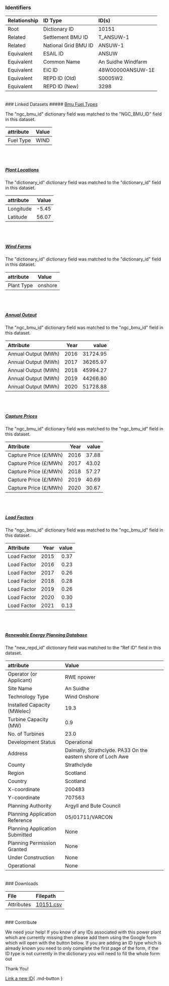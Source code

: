 ### Identifiers

| Relationship   | ID Type              | ID(s)              |
|:---------------|:---------------------|:-------------------|
| Root           | Dictionary ID        | 10151              |
| Related        | Settlement BMU ID    | T_ANSUW-1          |
| Related        | National Grid BMU ID | ANSUW-1            |
| Equivalent     | ESAIL ID             | ANSUW              |
| Equivalent     | Common Name          | An Suidhe Windfarm |
| Equivalent     | EIC ID               | 48W00000ANSUW-1E   |
| Equivalent     | REPD ID (Old)        | S0005W2            |
| Equivalent     | REPD ID (New)        | 3298               |

<br>
### Linked Datasets
##### <a href="https://osuked.github.io/Power-Station-Dictionary/datasets/bmu-fuel-types">Bmu Fuel Types</a>



The "ngc_bmu_id" dictionary field was matched to the "NGC_BMU_ID" field in this dataset.

| attribute   | Value   |
|:------------|:--------|
| Fuel Type   | WIND    |

<br><br>
##### <a href="https://osuked.github.io/Power-Station-Dictionary/datasets/plant-locations">Plant Locations</a>



The "dictionary_id" dictionary field was matched to the "dictionary_id" field in this dataset.

| attribute   |   Value |
|:------------|--------:|
| Longitude   |   -5.45 |
| Latitude    |   56.07 |

<br><br>
##### <a href="https://osuked.github.io/Power-Station-Dictionary/datasets/wind-farms">Wind Farms</a>



The "dictionary_id" dictionary field was matched to the "dictionary_id" field in this dataset.

| attribute   | Value   |
|:------------|:--------|
| Plant Type  | onshore |

<br><br>
##### <a href="https://osuked.github.io/Power-Station-Dictionary/datasets/annual-output">Annual Output</a>



The "ngc_bmu_id" dictionary field was matched to the "ngc_bmu_id" field in this dataset.

| Attribute           |   Year |    value |
|:--------------------|-------:|---------:|
| Annual Output (MWh) |   2016 | 31724.95 |
| Annual Output (MWh) |   2017 | 36265.97 |
| Annual Output (MWh) |   2018 | 45994.27 |
| Annual Output (MWh) |   2019 | 44266.80 |
| Annual Output (MWh) |   2020 | 51728.88 |

<br><br>
##### <a href="https://osuked.github.io/Power-Station-Dictionary/datasets/capture-prices">Capture Prices</a>



The "ngc_bmu_id" dictionary field was matched to the "ngc_bmu_id" field in this dataset.

| Attribute             |   Year |   value |
|:----------------------|-------:|--------:|
| Capture Price (£/MWh) |   2016 |   37.88 |
| Capture Price (£/MWh) |   2017 |   43.02 |
| Capture Price (£/MWh) |   2018 |   57.27 |
| Capture Price (£/MWh) |   2019 |   40.69 |
| Capture Price (£/MWh) |   2020 |   30.67 |

<br><br>
##### <a href="https://osuked.github.io/Power-Station-Dictionary/datasets/load-factors">Load Factors</a>



The "ngc_bmu_id" dictionary field was matched to the "ngc_bmu_id" field in this dataset.

| Attribute   |   Year |   value |
|:------------|-------:|--------:|
| Load Factor |   2015 |    0.37 |
| Load Factor |   2016 |    0.23 |
| Load Factor |   2017 |    0.26 |
| Load Factor |   2018 |    0.28 |
| Load Factor |   2019 |    0.26 |
| Load Factor |   2020 |    0.30 |
| Load Factor |   2021 |    0.13 |

<br><br>
##### <a href="https://osuked.github.io/Power-Station-Dictionary/datasets/renewable-energy-planning-database">Renewable Energy Planning Database</a>



The "new_repd_id" dictionary field was matched to the "Ref ID" field in this dataset.

| attribute                      | Value                                                          |
|:-------------------------------|:---------------------------------------------------------------|
| Operator (or Applicant)        | RWE npower                                                     |
| Site Name                      | An Suidhe                                                      |
| Technology Type                | Wind Onshore                                                   |
| Installed Capacity (MWelec)    | 19.3                                                           |
| Turbine Capacity (MW)          | 0.9                                                            |
| No. of Turbines                | 23.0                                                           |
| Development Status             | Operational                                                    |
| Address                        | Dalmally, Strathclyde. PA33   On the eastern shore of Loch Awe |
| County                         | Strathclyde                                                    |
| Region                         | Scotland                                                       |
| Country                        | Scotland                                                       |
| X-coordinate                   | 200483                                                         |
| Y-coordinate                   | 707563                                                         |
| Planning Authority             | Argyll and Bute Council                                        |
| Planning Application Reference | 05/01711/VARCON                                                |
| Planning Application Submitted | None                                                           |
| Planning Permission Granted    | None                                                           |
| Under Construction             | None                                                           |
| Operational                    | None                                                           |


<br>
### Downloads


| File       | Filepath                                                                              |
|:-----------|:--------------------------------------------------------------------------------------|
| Attributes | [10151.csv](https://osuked.github.io/Power-Station-Dictionary/object_attrs/10151.csv) |


<br>
### Contribute

We need your help! If you know of any IDs associated with this power plant which are currently missing then please add them using the Google form which will open with the button below. If you are adding an ID type which is already known you need to only complete the first page of the form, if the ID type is not currently in the dictionary you will need to fill the whole form out

Thank You!

[Link a new ID](https://docs.google.com/forms/d/e/1FAIpQLSc5jRsQ7NgiLLXbwo9PUdwTQyuqbRwThltG56-o6NVSe7E_nw/viewform?usp=pp_url&entry.251912331=10151){ .md-button }